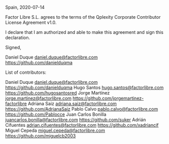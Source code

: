 Spain, 2020-07-14

Factor Libre S.L. agrees to the terms of the Qplexity Corporate Contributor License
Agreement v1.0.

I declare that I am authorized and able to make this agreement and sign this
declaration.

Signed,

Daniel Duque daniel.duque@factorlibre.com https://github.com/danielduqma

List of contributors:

Daniel Duque daniel.duque@factorlibre.com https://github.com/danielduqma
Hugo Santos hugo.santos@factorlibre.com https://github.com/hugosantosred
Jorge Martínez jorge.martinez@factorlibre.com https://github.com/jorgemartinez-factorlibre
Adriana Saiz adriana.saiz@factorlibre.com https://github.com/AdrianaSaiz
Pablo Calvo pablo.calvo@factorlibre.com https://github.com/Pablocce
Juan Carlos Bonilla juancarlos.bonilla@factorlibre.com https://github.com/suker
Adrián Cifuentes adrian.cifuentes@factorlibre.com https://github.com/xadriancif
Miguel Cepeda miguel.cepeda@factorlibre.com https://github.com/miguelcb2003